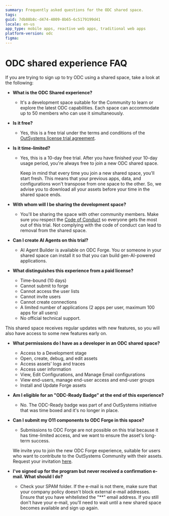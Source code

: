 ```yaml
---
summary: Frequently asked questions for the ODC shared space.
tags: 
guid: 7db88b8c-d474-4009-8b65-6c5179199d41
locale: en-us
app_type: mobile apps, reactive web apps, traditional web apps
platform-version: odc
figma: 
---
```


# ODC shared experience FAQ

If you are trying to sign up to try ODC using a shared space, take a look at the following:

* **What is the ODC Shared experience?**
    * It's a development space suitable for the Community to learn or explore the latest ODC capabilities. Each space can accommodate up to 50 members who can use it simultaneously.

* **Is it free?**
    * Yes, this is a free trial under the terms and conditions of the [OutSystems license trial agreement](https://www.outsystems.com/legal/trial-terms/).

* **Is it time-limited?**
    * Yes, this is a 10-day free trial. After you have finished your 10-day usage period, you're always free to join a new ODC shared space.

        Keep in mind that every time you join a new shared space, you'll start fresh. This means that your previous apps, data, and configurations won't transpose from one space to the other. So, we advise you to download all your assets before your time in the shared space ends.

* **With whom will I be sharing the development space?**
    * You'll be sharing the space with other community members. Make sure you respect the [Code of Conduct](https://www.outsystems.com/legal/odc-code-conduct/) so everyone gets the most out of this trial. Not complying with the code of conduct can lead to removal from the shared space.

* **Can I create AI Agents on this trial?**
    * AI Agent Builder is available on ODC Forge. You or someone in your shared space can install it so that you can build gen-AI-powered applications.

* **What distinguishes this experience from a paid license?**
    * Time-bound (10 days)
    * Cannot submit to forge
    * Cannot access the user lists
    * Cannot invite users
    * Cannot create connections
    * A limited number of applications (2 apps per user, maximum 100 apps for all users)
    * No official technical support.

This shared space receives regular updates with new features, so you will also have access to some new features early on.

* **What permissions do I have as a developer in an ODC shared space?**

    * Access to a Development stage
    * Open, create, debug, and edit assets
    * Access assets’ logs and traces
    * Access user information
    * View, Edit Configurations, and Manage Email configurations
    * View end-users, manage end-user access and end-user groups
    * Install and Update Forge assets

* **Am I eligible for an "ODC-Ready Badge” at the end of this experience?**

   * No. The ODC-Ready badge was part of and OutSystems initiative that was time boxed and it's no longer in place.

* **Can I submit my O11 components to ODC Forge in this space?**
    * Submissions to ODC Forge are not possible on this trial because it has time-limited access, and we want to ensure the asset's long-term success. 
    
    We invite you to join the new ODC Forge experience, suitable for users who want to contribute to the OutSystems Community with their assets. Request your invitation [here](https://docs.google.com/forms/u/1/d/e/1FAIpQLSdGobfatQ53ekA8d8TT0OUu9gYarlcdRpjfxVUUOrh6E9eytw/viewform?usp=send_form).

* **I've signed up for the program but never received a confirmation e-mail. What should I do?** 

    * Check your SPAM folder. If the e-mail is not there, make sure that your company policy doesn't block external e-mail addresses. Ensure that you have whitelisted the "**" email address. If you still don't have your e-mail, you'll need to wait until a new shared space becomes available and sign up again.
